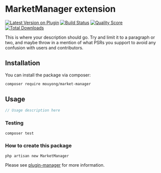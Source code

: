 # MarketManager extension

[![Latest Version on Plugin](https://img.shields.io/packagist/v/mouyong/market-manager.svg?style=flat-square)](https://packagist.org/packages/mouyong/market-manager)
[![Build Status](https://img.shields.io/travis/mouyong/market-manager/master.svg?style=flat-square)](https://travis-ci.org/mouyong/market-manager)
[![Quality Score](https://img.shields.io/scrutinizer/g/mouyong/market-manager.svg?style=flat-square)](https://scrutinizer-ci.com/g/mouyong/market-manager)
[![Total Downloads](https://img.shields.io/packagist/dt/mouyong/market-manager.svg?style=flat-square)](https://packagist.org/packages/mouyong/market-manager)

This is where your description should go. Try and limit it to a paragraph or two, and maybe throw in a mention of what PSRs you support to avoid any confusion with users and contributors.

## Installation

You can install the package via composer:

```bash
composer require mouyong/market-manager
```

## Usage

``` php
// Usage description here
```

### Testing

``` bash
composer test
```

### How to create this package

`php artisan new MarketManager`

Please see [plugin-manager](https://github.com/mouyong/plugin-manager) for more information.

